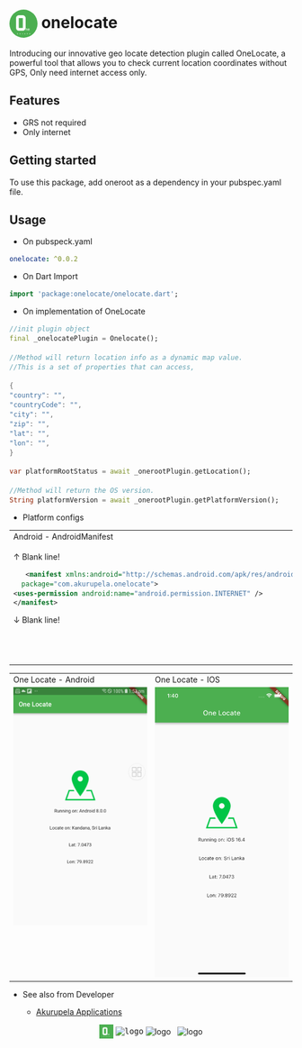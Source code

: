 # <kbd><img src="https://raw.githubusercontent.com/udithperera-dev/onelocate/d26d4a2a6694ae40eb7dbdf17d903f6f8cb42f9f/logo.png" width="50px" alt="logo" align="center" style="border-radius:50%"></kbd> onelocate

Introducing our innovative geo locate detection plugin called OneLocate, a powerful tool that allows you to check current location coordinates without GPS, Only need internet access only.

## Features

- GRS not required
- Only internet


## Getting started

To use this package, add oneroot as a dependency in your pubspec.yaml file.

## Usage

- On pubspeck.yaml

```yaml
onelocate: ^0.0.2
```

- On Dart Import

```dart
import 'package:onelocate/onelocate.dart';
```

- On implementation of OneLocate

```dart
//init plugin object
final _onelocatePlugin = Onelocate();

//Method will return location info as a dynamic map value.
//This is a set of properties that can access, 

{
"country": "",
"countryCode": "",
"city": "",
"zip": "",
"lat": "",
"lon": "",
}

var platformRootStatus = await _onerootPlugin.getLocation();

//Method will return the OS version.
String platformVersion = await _onerootPlugin.getPlatformVersion();
```

- Platform configs

<table>
  <tr>
    <td>Android - AndroidManifest</td>
    <td>IOS - info.plist</td>
  </tr>
  <tr>
    <td width="30%" style="text-align: left;" align="left" valign="top">
      
↑ Blank line!
```xml
   <manifest xmlns:android="http://schemas.android.com/apk/res/android"
  package="com.akurupela.onelocate">
<uses-permission android:name="android.permission.INTERNET" />
</manifest>
```
↓ Blank line!
    </td>
    <td width="30%" style="text-align: center;" align="left" valign="top">
↑ Blank line!
```xml
<?xml version="1.0" encoding="UTF-8"?>
<!DOCTYPE plist PUBLIC "-//Apple//DTD PLIST 1.0//EN" "http://www.apple.com/DTDs/PropertyList-1.0.dtd">
<plist version="1.0">
  <dict>
     <key>NSAllowsArbitraryLoads</key>
     <true/>
  </dict>
</plist>
```
↓ Blank line!         
    </td>
  </tr>
 </table>

<table>
  <tr>
    <td>One Locate - Android</td>
    <td>One Locate - IOS</td>
  </tr>
  <tr>
    <td width="30%" style="text-align: center;" align="left" valign="top"><img src="https://raw.githubusercontent.com/udithperera-dev/onelocate/cf07b7fd61202b061d65d9d2844c21737dfea9a0/on_android.png" alt="root" style="width:250px;"/></td>
    <td width="30%" style="text-align: center;" align="left" valign="top"><img src="https://raw.githubusercontent.com/udithperera-dev/onelocate/cf07b7fd61202b061d65d9d2844c21737dfea9a0/on_ios.png" alt="root" style="width:250px;"/></td>
  </tr>
 </table>

- See also from Developer

    - [Akurupela Applications](https://akurupela.com)

<p align="center">
      <kbd><img src="https://raw.githubusercontent.com/udithperera-dev/onelocate/d26d4a2a6694ae40eb7dbdf17d903f6f8cb42f9f/logo.png" width="25px" alt="logo" align="center"></kbd>
      <kbd><img src="https://www.akurupela.com/assets/images/images_info/ap_logo.png" width="25px" alt="logo" align="center"></kbd>
      <img src="https://storage.googleapis.com/cms-storage-bucket/6a07d8a62f4308d2b854.svg" width="100px" alt="logo" align="center">
      &nbsp;
      <img src="https://pub.dev/static/hash-tihrt5d6/img/pub-dev-logo.svg" width="100px" alt="logo" align="center">
</p>

